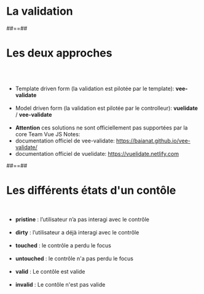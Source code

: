 <!-- .slide: class="transition-bg-grey-1 underline" -->
# La validation

##==##

<!-- .slide -->
# Les deux approches
<br><br>

- Template driven form (la validation est pilotée par le template): __vee-validate__<br><br>
- Model driven form (la validation est pilotée par le controlleur): __vuelidate__  / __vee-validate__<br><br>
- __Attention__ ces solutions ne sont officiellement pas supportées par la core Team Vue JS
Notes:
 - documentation officiel de vee-validate: https://baianat.github.io/vee-validate/
 - documentation officiel de vuelidate: https://vuelidate.netlify.com

##==##

<!-- .slide -->
# Les différents états d'un contôle
<br>

- <b>pristine</b> : l’utilisateur n’a pas interagi avec le contrôle<br><br>
- <b>dirty</b> : l’utilisateur a déjà interagi avec le contrôle<br><br>
- <b>touched</b> : le contrôle a perdu le focus<br><br>
- <b>untouched</b> : le contrôle n'a pas perdu le focus<br><br>
- <b>valid</b> : Le contôle est valide<br><br>
- <b>invalid</b> : Le contôle n'est pas valide

